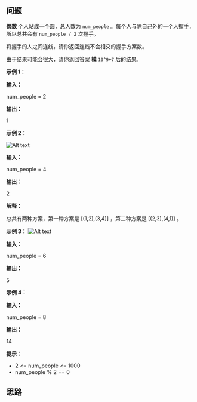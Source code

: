 ## 问题

**偶数** 个人站成一个圆，总人数为 `num_people` 。每个人与除自己外的一个人握手，所以总共会有 `num_people / 2` 次握手。

将握手的人之间连线，请你返回连线不会相交的握手方案数。

由于结果可能会很大，请你返回答案 **模** `10^9+7` 后的结果。

 

**示例 1：**

**输入：**

num_people = 2

**输出：**

1

**示例 2：**

![Alt text](https://assets.leetcode-cn.com/aliyun-lc-upload/uploads/2019/11/16/5125_example_2.png)

**输入：**

num_people = 4

**输出：**

2

**解释：**

总共有两种方案，第一种方案是 [(1,2),(3,4)] ，第二种方案是 [(2,3),(4,1)] 。

**示例 3：**
![Alt text](https://assets.leetcode-cn.com/aliyun-lc-upload/uploads/2019/11/16/5125_example_3.png)


**输入：**

num_people = 6

**输出：**

5

**示例 4：**

**输入：**

num_people = 8

**输出：**

14
 

**提示：**

- 2 <= num_people <= 1000
- num_people % 2 == 0

## 思路

```c++

```